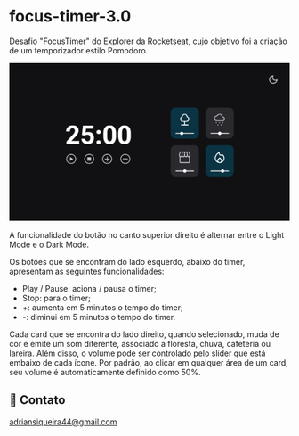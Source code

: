 # focus-timer-3.0
Desafio "FocusTimer" do Explorer da Rocketseat, cujo objetivo foi a criação de um temporizador estilo Pomodoro.

![Desafio "FocusTimer"](https://github.com/AdrianSQS/FocusTimer-3.0/blob/main/focus-timer-3.0.png?raw=true)

A funcionalidade do botão no canto superior direito é alternar entre o Light Mode e o Dark Mode.

Os botões que se encontram do lado esquerdo, abaixo do timer, apresentam as seguintes funcionalidades:

- Play / Pause: aciona / pausa o timer;
- Stop: para o timer;
- +: aumenta em 5 minutos o tempo do timer;
- -: diminui em 5 minutos o tempo do timer.

Cada card que se encontra do lado direito, quando selecionado, muda de cor e emite um som diferente, associado a floresta, chuva, cafeteria ou lareira.
Além disso, o volume pode ser controlado pelo slider que está embaixo de cada ícone. Por padrão, ao clicar em qualquer área de um card, seu volume é automaticamente definido como 50%.

## 💜 Contato
adriansiqueira44@gmail.com
